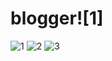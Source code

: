 # blogger![1]

![1](https://user-images.githubusercontent.com/82675874/218374985-5fa37630-6ff1-41bb-8c99-784eaa2b592c.jpg)
![2](https://user-images.githubusercontent.com/82675874/218375013-7b4565d8-0020-4585-9664-b8a255bac006.jpg)
![3](https://user-images.githubusercontent.com/82675874/218375084-6b696670-d325-4447-b0b5-f9c14eea85db.jpg)
